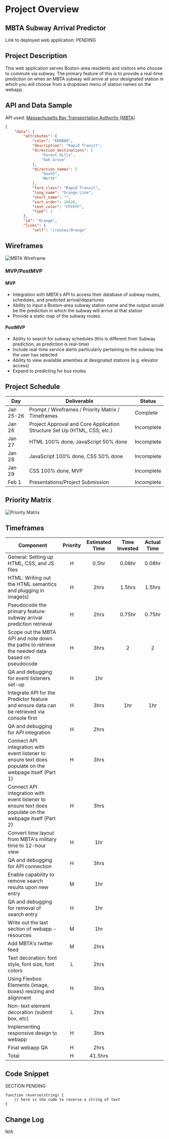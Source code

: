 # Project Overview

## MBTA Subway Arrival Predictor

Link to deployed web application: PENDING

## Project Description

This web application serves Boston-area residents and visitors who choose to commute via subway. The primary feature of this is to provide a real-time prediction on when an MBTA subway will arrive at your designated station in which you will choose from a dropdown menu of station names on the webapp.

## API and Data Sample

API used: [Massachusetts Bay Transportation Authority (MBTA)](https://api-v3.mbta.com/docs/swagger/index.html#)



```JSON
{
    "data": {
        "attributes": {
            "color": "ED8B00",
            "description": "Rapid Transit",
            "direction_destinations": [
                "Forest Hills",
                "Oak Grove"
            ],
            "direction_names": [
                "South",
                "North"
            ],
            "fare_class": "Rapid Transit",
            "long_name": "Orange Line",
            "short_name": "",
            "sort_order": 10020,
            "text_color": "FFFFFF",
            "type": 1
        },
        "id": "Orange",
        "links": {
            "self": "/routes/Orange"

```

## Wireframes

![MBTA Wireframe](https://github.com/jessicamyee/MBTA-Subway-Arrival-Predictor/blob/main/MBTA%20Wireframe.png)

### MVP/PostMVP

#### MVP 
- Integration with MBTA's API to access their database of subway routes, schedules, and predicted arrival/departures
- Ability to input a Boston-area subway station name and the output would be the prediction in which the subway will arrive at that station
- Provide a static map of the subway routes.

#### PostMVP  
- Ability to search for subway schedules (this is different from Subway prediction, as prediction is real-time)
- Include real-time service alerts particularly pertaining to the subway line the user has selected 
- Ability to view available amenities at designated stations (e.g. elevator access)
- Expand to predicting for bus routes


## Project Schedule

|  Day | Deliverable | Status
|---|---| ---|
|Jan 25-26| Prompt / Wireframes / Priority Matrix / Timeframes | Complete
|Jan 26| Project Approval and Core Application Structure Set Up (HTML, CSS, etc.) | Incomplete
|Jan 27| HTML 100% done, JavaScript 50% done | Incomplete
|Jan 28| JavaScript 100% done, CSS 50% done | Incomplete
|Jan 29| CSS 100% done, MVP | Incomplete
|Feb 1| Presentations/Project Submission | Incomplete

## Priority Matrix
![Priority Matrix](https://github.com/jessicamyee/MBTA-Subway-Arrival-Predictor/blob/main/Updated%20-%20Priority%20Matrix.png)

## Timeframes


| Component | Priority | Estimated Time | Time Invested | Actual Time |
| --- | :---: |  :---: | :---: | :---: |
| General: Setting up HTML, CSS, and JS files | H | 0.5hr| 0.08hr | 0.08hr |
| HTML: Writing out the HTML semantics and plugging in image(s) | H | 2hrs| 1.5hrs | 1.5hrs |
| Pseudocode the primary feature: subway arrival prediction retrieval | H | 2hrs| 0.75hr | 0.75hr |
| Scope out the MBTA API and note down the paths to retrieve the needed data based on pseudocode | H | 3hrs| 2 | 2 |
| QA and debugging for event listeners set-up | H | 1hr|  |  |
| Integrate API for the Predictor feature and ensure data can be retrieved via console first | H | 3hrs| 1hr | 1hr |
| QA and debugging for API integration | H | 2hrs|  |  |
| Connect API integration with event listener to ensure text does populate on the webpage itself (Part 1) | H | 3hrs|  |  |
| Connect API integration with event listener to ensure text does populate on the webpage itself (Part 2) | H | 3hrs|  |  |
| Convert time layout from MBTA's military time to 12-hour view | H | 1hr|  |  |
| QA and debugging for API connection | H | 3hrs|  |  |
| Enable capability to remove search results upon new entry | M | 1hr|  |  |
| QA and debugging for removal of search entry | H | 1hr|  |  |
| Write out the last section of webapp - resources  | M | 1hr|  |  |
| Add MBTA's twitter feed | M | 2hrs|  |  |
| Text decoration: font style, font size, font colors | L | 2hrs|  |  |
| Using Flexbox: Elements (image, boxes) resizing and alignment | H | 3hrs|  |  |
| Non-text element decoration (submit box, etc) | L | 2hrs|  |  |
| Implementing responsive design to webapp | H | 3hrs|  |  |
| Final webapp QA | H | 2hrs|  |  |
| Total | H | 41.5hrs|  |  |

## Code Snippet

SECTION PENDING

```
function reverse(string) {
	// here is the code to reverse a string of text
}
```

## Change Log
N/A
